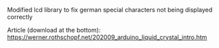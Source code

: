Modified lcd library to fix german special characters not being displayed correctly  
  
Article (download at the bottom): https://werner.rothschopf.net/202009_arduino_liquid_crystal_intro.htm
